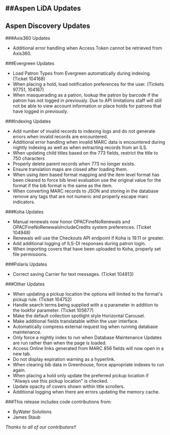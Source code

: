 ##Aspen LiDA Updates
- 

## Aspen Discovery Updates

###Axis360 Updates
- Additional error handling when Access Token cannot be retrieved from Axis360.

###Evergreen Updates
- Load Patron Types from Evergreen automatically during indexing. (Ticket 104168)
- When placing a hold, load notification preferences for the user. (Tickets 97751, 104167)
- When masquerading as a patron, lookup the patron by barcode if the patron has not logged in previously. Due to API limitations staff will still not be able to view account information or place holds for patrons that have logged in previously.    

###Indexing Updates
- Add number of invalid records to indexing logs and do not generate errors when invalid records are encountered.
- Additional error handling when invalid MARC data is encountered during nightly indexing as well as when extracting records from an ILS.
- When updating child titles based on the 773 fields, restrict the title to 750 characters
- Properly delete parent records when 773 no longer exists. 
- Ensure translation maps are closed after loading them.
- When using item based format mapping and the item level format has been cleared to force bib level evaluation use the original value for the format if the bib format is the same as the item.
- When converting MARC records to JSON and storing in the database remove any tags that are not numeric and properly escape marc indicators. 

###Koha Updates
- Manual renewals now honor OPACFineNoRenewals and OPACFineNoRenewalsIncludeCredits system preferences. (Ticket 104948)
- Renewals will use the Checkouts API endpoint if Koha is 19.11 or greater.
- Add additional logging of ILS-DI responses during patron login.
- When importing covers that have been uploaded to Koha, properly set file permissions.

###Polaris Updates
- Correct saving Carrier for text messages. (Ticket 104813)

###Other Updates
- When updating a pickup location the options will limited to the format's pickup rule. (Ticket 104752)
- Handle search terms being supplied with a q parameter in addition to the lookfor parameter. (Ticket 105677)
- Make the default collection spotlight style Horizontal Carousel.
- Make additional fields translatable within the user interface.
- Automatically compress external request log when running database maintenance. 
- Only force a nightly index to run when Database Maintenance Updates are run rather than when the page is loaded.  
- Access Online links generated from MARC 856 fields will now open in a new tab.
- Do not display expiration warning as a hyperlink. 
- When clearing bib data in Greenhouse, force appropriate indexes to run again.
- When placing a hold only update the preferred pickup location if "Always use this pickup location" is checked.
- Update opacity of covers shown within title scrollers. 
- Additional logging when there are errors updating the memory cache. 

###This release includes code contributions from:
- ByWater Solutions
- James Staub

_Thanks to all of our contributors!!_